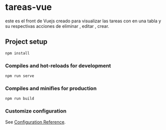 # tareas-vue

este es el front de Vuejs creado para visualizar las tareas con en una tabla y su respectivas acciones de eliminar , editar , crear.

## Project setup
```
npm install
```

### Compiles and hot-reloads for development
```
npm run serve
```

### Compiles and minifies for production
```
npm run build
```

### Customize configuration
See [Configuration Reference](https://cli.vuejs.org/config/).
